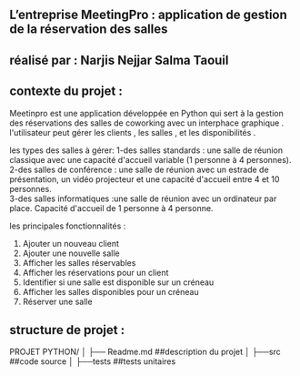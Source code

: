 ##              L’entreprise MeetingPro : application de gestion de la réservation des salles


## réalisé par : Narjis Nejjar   Salma Taouil


## contexte du projet :
Meetinpro est une application développée en Python qui sert à la gestion des réservations des salles de coworking avec un interphace graphique .
l'utilisateur peut gérer les clients , les salles , et les disponibilités .


les types des salles à gérer:
1-des salles standards : une salle de réunion classique avec une capacité d'accueil variable (1 personne
à 4 personnes).
2-des salles de conférence : une salle de réunion avec un estrade de présentation, un vidéo projecteur et
une capacité d'accueil entre 4 et 10 personnes.  
3-des salles informatiques :une salle de réunion avec un ordinateur par place. Capacité d'accueil de 1
personne à 4 personne. 


les principales fonctionnalités :
1. Ajouter un nouveau client
2. Ajouter une nouvelle salle
3. Afficher les salles réservables
4. Afficher les réservations pour un client
5. Identifier si une salle est disponible sur un créneau
6. Afficher les salles disponibles pour un créneau
7. Réserver une salle 


## structure de projet :
PROJET PYTHON/
│
├── Readme.md                       ##description du projet
│
├──src                              ##code source 
│
├──tests                            ##tests unitaires